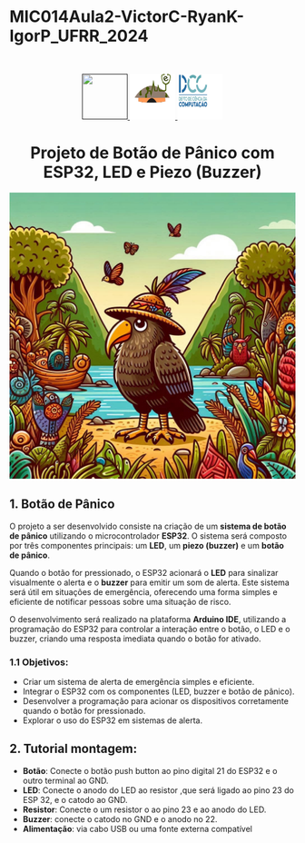 # MIC014Aula2-VictorC-RyanK-IgorP_UFRR_2024  
<br />  
<p align="center">
  <a href="">
    <img src="https://user-images.githubusercontent.com/49700354/114078715-a61b2f00-987f-11eb-8eef-6fd7cfc17d33.png" alt="" width="80" height="80">
    <img src="https://github.com/VictorH456/MIC014Aula2-VictorC-RyanK-IgorP_UFRR_2024/blob/main/imagens/maloca.png" alt="" width="80" height="80">
    <img src="https://github.com/VictorH456/MIC014Aula2-VictorC-RyanK-IgorP_UFRR_2024/blob/main/imagens/dcc.png" alt="" width="80" height="80">
  </a>
  <h1 align="center">Projeto de Botão de Pânico com ESP32, LED e Piezo (Buzzer)</h1>
  <p align="center">
    <img src="https://github.com/VictorH456/MIC014Aula2-VictorC-RyanK-IgorP_UFRR_2024/blob/main/imagens/logo.jpeg">
    

## 1. Botão de Pânico

O projeto a ser desenvolvido consiste na criação de um **sistema de botão de pânico** utilizando o microcontrolador **ESP32**. O sistema será composto por três componentes principais: um **LED**, um **piezo (buzzer)** e um **botão de pânico**.

Quando o botão for pressionado, o ESP32 acionará o **LED** para sinalizar visualmente o alerta e o **buzzer** para emitir um som de alerta. Este sistema será útil em situações de emergência, oferecendo uma forma simples e eficiente de notificar pessoas sobre uma situação de risco.

O desenvolvimento será realizado na plataforma **Arduino IDE**, utilizando a programação do ESP32 para controlar a interação entre o botão, o LED e o buzzer, criando uma resposta imediata quando o botão for ativado.

### 1.1 Objetivos:
- Criar um sistema de alerta de emergência simples e eficiente.
- Integrar o ESP32 com os componentes (LED, buzzer e botão de pânico).
- Desenvolver a programação para acionar os dispositivos corretamente quando o botão for pressionado.
- Explorar o uso do ESP32 em sistemas de alerta.
## 2. Tutorial montagem:
- **Botão**: Conecte o botão push button ao pino digital 21 do ESP32 e o outro
 terminal ao GND.
- **LED**: Conecte o anodo do LED ao resistor ,que será ligado ao pino 23 do
 ESP 32, e o catodo ao GND.
- **Resistor**: Conecte o um resistor o ao pino 23 e ao anodo do LED.
- **Buzzer**: conecte o catodo no GND e o anodo no 22.
- **Alimentação**: via cabo USB ou uma fonte externa compatível
  </p>
</p>
</p>

